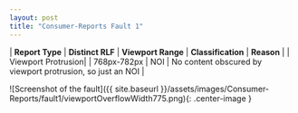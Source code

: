 ```yaml
---
layout: post
title: "Consumer-Reports Fault 1"
---
```

| **Report Type** | **Distinct RLF** | **Viewport Range** | **Classification** | **Reason** |
| Viewport Protrusion|  | 768px-782px | NOI | No content obscured by viewport protrusion, so just an NOI | 

![Screenshot of the fault]({{ site.baseurl }}/assets/images/Consumer-Reports/fault1/viewportOverflowWidth775.png){: .center-image }